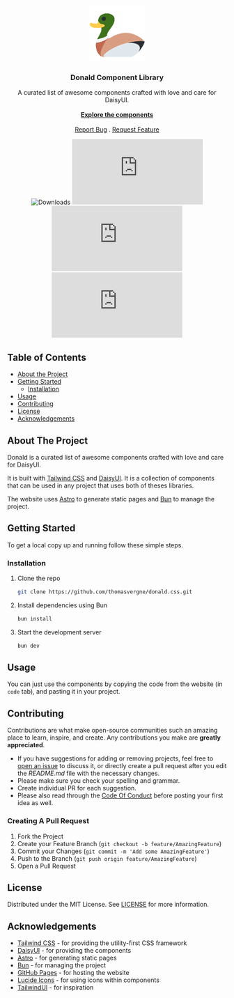 <br/>
<p align="center">
  <img src="public/logo.png" width="128">
  <h3 align="center">Donald Component Library</h3>

  <p align="center">
    A curated list of awesome components crafted with love and care for DaisyUI.
    <br/>
    <br/>
    <a href="https://donald.github.io/"><strong>Explore the components</strong></a>
    <br/>
    <br/>
    <a href="https://github.com/thomasvergne/donald.css/issues">Report Bug</a>
    .
    <a href="https://github.com/thomasvergne/donald.css/issues">Request Feature</a>
  </p>
</p>

<div align="center">
  
![Downloads](https://img.shields.io/github/downloads/thomasvergne/donald.css/total) 
![Contributors](https://img.shields.io/github/contributors/thomasvergne/donald.css?color=dark-green) 
![Issues](https://img.shields.io/github/issues/thomasvergne/donald.css) 
![License](https://img.shields.io/github/license/thomasvergne/donald.css)

</div>

## Table of Contents

- [About the Project](#about-the-project)
- [Getting Started](#getting-started)
  - [Installation](#installation)
- [Usage](#usage)
- [Contributing](#contributing)
- [License](#license)
- [Acknowledgements](#acknowledgements)

## About The Project

Donald is a curated list of awesome components crafted with love and care for DaisyUI.

It is built with [Tailwind CSS](https://tailwindcss.com/) and [DaisyUI](https://daisyui.com/). It is a collection of components that can be used in any project that uses both of theses libraries.

The website uses [Astro](https://astro.build/) to generate static pages and [Bun](https://bun.supermaya.io/) to manage the project.

## Getting Started

To get a local copy up and running follow these simple steps.

### Installation

1. Clone the repo
   ```sh
   git clone https://github.com/thomasvergne/donald.css.git
   ```

2. Install dependencies using Bun
    ```sh
    bun install
    ```

3. Start the development server
    ```sh
    bun dev
    ```

## Usage

You can just use the components by copying the code from the website (in `code` tab), and pasting it in your project.


## Contributing

Contributions are what make open-source communities such an amazing place to learn, inspire, and create. Any contributions you make are **greatly appreciated**.

- If you have suggestions for adding or removing projects, feel free to [open an issue](https://github.com/thomasvergne/donald.css/issues/new) to discuss it, or directly create a pull request after you edit the _README.md_ file with the necessary changes.
- Please make sure you check your spelling and grammar.
- Create individual PR for each suggestion.
- Please also read through the [Code Of Conduct](https://github.com/thomasvergne/donald.css/blob/main/CODE-OF-CONDUCT.md) before posting your first idea as well.

### Creating A Pull Request

1. Fork the Project
2. Create your Feature Branch (`git checkout -b feature/AmazingFeature`)
3. Commit your Changes (`git commit -m 'Add some AmazingFeature'`)
4. Push to the Branch (`git push origin feature/AmazingFeature`)
5. Open a Pull Request

## License

Distributed under the MIT License. See [LICENSE](https://github.com/thomasvergne/donald.css/blob/main/LICENSE.md) for more information.

## Acknowledgements

- [Tailwind CSS](https://tailwindcss.com/) - for providing the utility-first CSS framework
- [DaisyUI](https://daisyui.com/) - for providing the components
- [Astro](https://astro.build/) - for generating static pages
- [Bun](https://bun.sh/) - for managing the project
- [GitHub Pages](https://pages.github.com/) - for hosting the website
- [Lucide Icons](https://lucide.dev) - for using icons within components
- [TailwindUI](https://tailwindcss.com/plus) - for inspiration